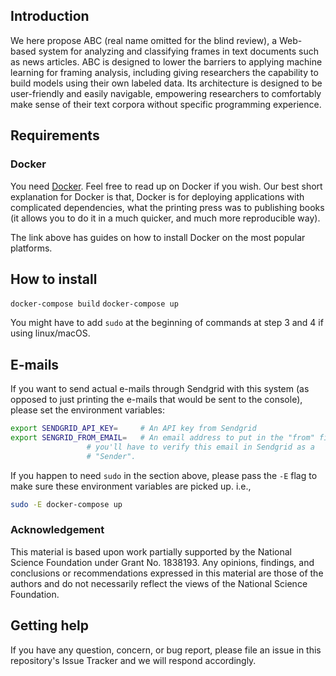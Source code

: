 ## Introduction

We here propose ABC (real name omitted for the blind review), a Web-based system for analyzing and classifying frames in text documents such as news articles. ABC is designed to lower the barriers to applying machine learning for framing analysis, including giving researchers the capability to build models using their own labeled data. Its architecture is designed to be user-friendly and easily navigable, empowering researchers to comfortably make sense of their text corpora without specific programming experience.

## Requirements

### Docker
You need [Docker](https://docs.docker.com/get-docker/). Feel free to read up on Docker if you wish.
Our best short explanation for Docker is that, Docker is for deploying applications with complicated
dependencies, what the printing press was to publishing books (it allows you to do it in a much quicker,
and much more reproducible way).

The link above has guides on how to install Docker on the most popular platforms.

## How to install

 `docker-compose build`
 `docker-compose up`
 
 You might have to add `sudo` at the beginning of commands at step 3 and 4 if using linux/macOS.


## E-mails
If you want to send actual e-mails through Sendgrid with this system (as opposed to just
printing the e-mails that would be sent to the console),  please set the environment
variables:

```bash
export SENDGRID_API_KEY=     # An API key from Sendgrid
export SENGRID_FROM_EMAIL=   # An email address to put in the "from" field. Note that
			     # you'll have to verify this email in Sendgrid as a 
			     # "Sender". 
```

If you happen to need `sudo` in the section above, please pass the `-E` flag to make
sure these environment variables are picked up. i.e.,

```bash
sudo -E docker-compose up
```

### Acknowledgement
This material is based upon work partially supported by the National Science Foundation under Grant No. 1838193. Any opinions, findings, and conclusions or recommendations expressed in this material are those of the authors and do not necessarily reflect the views of the National Science Foundation.


## Getting help

If you have any question, concern, or bug report, please file an issue in this repository's Issue Tracker and we will respond accordingly.